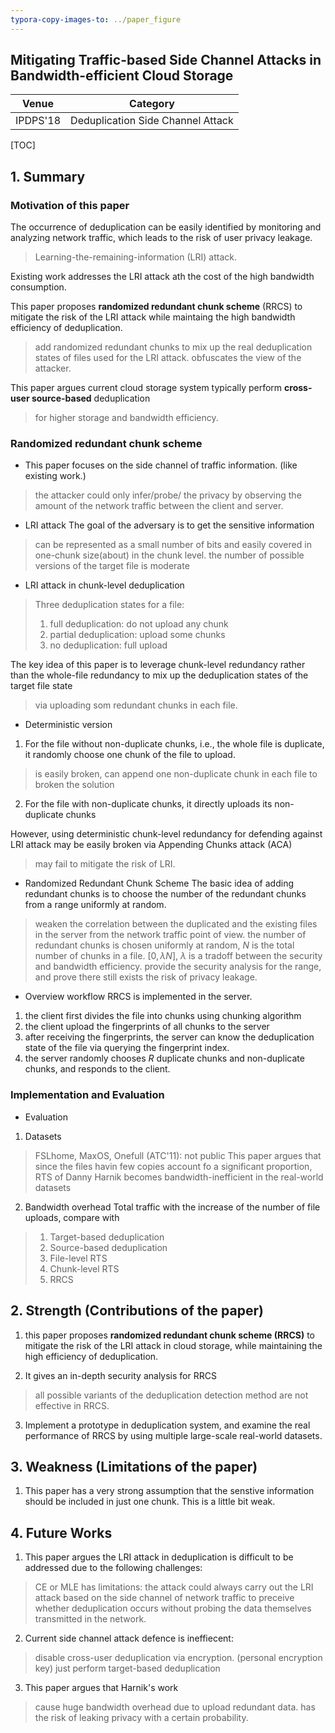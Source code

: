 ```yaml
---
typora-copy-images-to: ../paper_figure
---
```

Mitigating Traffic-based Side Channel Attacks in Bandwidth-efficient Cloud Storage
------------------------------------------
|           Venue            |       Category       |
| :------------------------: | :------------------: |
| IPDPS'18 | Deduplication Side Channel Attack |
[TOC]

## 1. Summary
### Motivation of this paper
The occurrence of deduplication can be easily identified by monitoring and analyzing network traffic, which leads to the risk of user privacy leakage.
> Learning-the-remaining-information (LRI) attack.

Existing work addresses the LRI attack ath the cost of the high bandwidth consumption.

This paper proposes **randomized redundant chunk scheme** (RRCS) to mitigate the risk of the LRI attack while maintaing the high bandwidth efficiency of deduplication.
> add randomized redundant chunks to mix up the real deduplication states of files used for the LRI attack.
> obfuscates the view of the attacker.

This paper argues current cloud storage system typically perform **cross-user source-based** deduplication
> for higher storage and bandwidth efficiency.

### Randomized redundant chunk scheme
- This paper focuses on the side channel of traffic information. (like existing work.) 
> the attacker could only infer/probe/ the privacy by observing the amount of the network traffic between the client and server.

- LRI attack
The goal of the adversary is to get the sensitive information
> can be represented as a small number of bits and easily covered in one-chunk size(about) in the chunk level.
> the number of possible versions of the target file is moderate 

- LRI attack in chunk-level deduplication
> Three deduplication states for a file: 
> 1. full deduplication: do not upload any chunk
> 2. partial deduplication: upload some chunks 
> 3. no deduplication: full upload

The key idea of this paper is to leverage chunk-level redundancy rather than the whole-file redundancy to mix up the deduplication states of the target file state
> via uploading som redundant chunks in each file.

- Deterministic version
1. For the file without non-duplicate chunks, i.e., the whole file is duplicate, it randomly choose one chunk of the file to upload.
> is easily broken, can append one non-duplicate chunk in each file to broken the solution

2. For the file with non-duplicate chunks, it directly uploads its non-duplicate chunks

However, using deterministic chunk-level redundancy for defending against LRI attack may be easily broken via Appending Chunks attack (ACA)
> may fail to mitigate the risk of LRI.


- Randomized Redundant Chunk Scheme
The basic idea of adding redundant chunks is to choose the number of the redundant chunks from a range uniformly at random.
> weaken the correlation between the duplicated and the existing files in the server from the network traffic point of view.
> the number of redundant chunks is chosen uniformly at random, $N$ is the total number of chunks in a file. $[0, \lambda N]$, $\lambda​$ is a tradoff between the security and bandwidth efficiency.
> provide the security analysis for the range, and prove there still exists the risk of privacy leakage.

- Overview workflow
RRCS is implemented in the server.
1. the client first divides the file into chunks using chunking algorithm
2. the client upload the fingerprints of all chunks to the server 
3. after receiving the fingerprints, the server can know the deduplication state of the file via querying the fingerprint index.
4. the server randomly chooses $R$ duplicate chunks and non-duplicate chunks, and responds to the client. 


### Implementation and Evaluation

- Evaluation
1. Datasets
> FSLhome, MaxOS, Onefull (ATC'11): not public
> This paper argues that since the files havin few copies account fo a significant proportion, RTS of Danny Harnik becomes bandwidth-inefficient in the real-world datasets

2. Bandwidth overhead
Total traffic with the increase of the number of file uploads, compare with 
> 1. Target-based deduplication
> 2. Source-based deduplication
> 3. File-level RTS
> 4. Chunk-level RTS
> 5. RRCS


## 2. Strength (Contributions of the paper)
1. this paper proposes **randomized redundant chunk scheme (RRCS)** to mitigate the risk of the LRI attack in cloud storage, while maintaining the high efficiency of deduplication.

2. It gives an in-depth security analysis for RRCS
> all possible variants of the deduplication detection method are not effective in RRCS.

3. Implement a prototype in deduplication system, and examine the real performance of RRCS by using multiple large-scale real-world datasets.


## 3. Weakness (Limitations of the paper)
1. This paper has a very strong assumption that the senstive information should be included in just one chunk. This is a little bit weak.


## 4. Future Works
1. This paper argues the LRI attack in deduplication is difficult to be addressed due to the following challenges:
> CE or MLE has limitations: the attack could always carry out the LRI attack based on the side channel of network traffic to preceive whether deduplication occurs without probing the data themselves transmitted in the network.


2. Current side channel attack defence is ineffiecent:
> disable cross-user deduplication via encryption. (personal encryption key)
> just perform target-based deduplication 

3. This paper argues that Harnik's work 
> cause huge bandwidth overhead due to upload redundant data.
> has the risk of leaking privacy with a certain probability.


